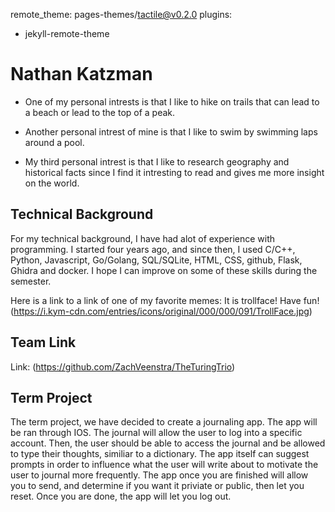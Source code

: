 remote_theme: pages-themes/tactile@v0.2.0
plugins:
- jekyll-remote-theme

# Nathan Katzman

* One of my personal intrests is that I like to hike on trails that can lead to a beach or lead to the top of a peak.

* Another personal intrest of mine is that I like to swim by swimming laps around a pool.

* My third personal intrest is that I like to research geography and historical facts since I find it intresting to read and gives me more insight on the world.

## Technical Background

For my technical background, I have had alot of experience with programming. I started four years ago, and since then, I used C/C++, Python, Javascript, Go/Golang, SQL/SQLite, HTML, CSS, github, Flask, Ghidra and docker. I hope I can improve on some of these skills during the semester.

Here is a link to a link of one of my favorite memes: It is trollface! Have fun!
(https://i.kym-cdn.com/entries/icons/original/000/000/091/TrollFace.jpg)

## Team Link

Link: (https://github.com/ZachVeenstra/TheTuringTrio)

## Term Project

The term project, we have decided to create a journaling app. The app will be ran through IOS. The journal will allow the user to log into a specific account. Then, the user should be able to access the journal and be allowed to type their thoughts, similiar to a dictionary. The app itself can suggest prompts in order to influence what the user will write about to motivate the user to journal more frequently. The app once you are finished will allow you to send, and determine if you want it priviate or public, then let you reset. Once you are done, the app will let you log out. 
